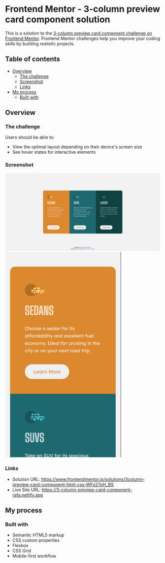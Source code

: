 # Frontend Mentor - 3-column preview card component solution

This is a solution to the [3-column preview card component challenge on Frontend Mentor](https://www.frontendmentor.io/challenges/3column-preview-card-component-pH92eAR2-). Frontend Mentor challenges help you improve your coding skills by building realistic projects. 

## Table of contents

- [Overview](#overview)
  - [The challenge](#the-challenge)
  - [Screenshot](#screenshot)
  - [Links](#links)
- [My process](#my-process)
  - [Built with](#built-with)

## Overview

### The challenge

Users should be able to:

- View the optimal layout depending on their device's screen size
- See hover states for interactive elements

### Screenshot

![](images/desktop.png)
![](images/mobile.png)

### Links

- Solution URL: https://www.frontendmentor.io/solutions/3column-preview-card-component-html-css-WFo27oH_BS
- Live Site URL: https://3-column-preview-card-component-rafa.netlify.app

## My process

### Built with

- Semantic HTML5 markup
- CSS custom properties
- Flexbox
- CSS Grid
- Mobile-first workflow
